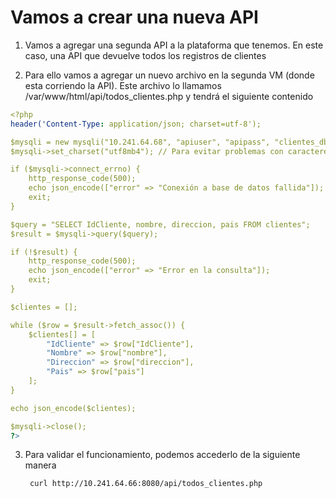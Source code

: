 # Vamos a crear una nueva API

1) Vamos a agregar una segunda API a la plataforma que tenemos. En este caso, una API que devuelve todos los registros de clientes

2) Para ello vamos a agregar un nuevo archivo en la segunda VM (donde esta corriendo la API). Este archivo lo llamamos /var/www/html/api/todos_clientes.php y tendrá el siguiente contenido

```yaml
<?php
header('Content-Type: application/json; charset=utf-8');

$mysqli = new mysqli("10.241.64.68", "apiuser", "apipass", "clientes_db", 8080);
$mysqli->set_charset("utf8mb4"); // Para evitar problemas con caracteres

if ($mysqli->connect_errno) {
    http_response_code(500);
    echo json_encode(["error" => "Conexión a base de datos fallida"]);
    exit;
}

$query = "SELECT IdCliente, nombre, direccion, pais FROM clientes";
$result = $mysqli->query($query);

if (!$result) {
    http_response_code(500);
    echo json_encode(["error" => "Error en la consulta"]);
    exit;
}

$clientes = [];

while ($row = $result->fetch_assoc()) {
    $clientes[] = [
        "IdCliente" => $row["IdCliente"],
        "Nombre" => $row["nombre"],
        "Direccion" => $row["direccion"],
        "Pais" => $row["pais"]
    ];
}

echo json_encode($clientes);

$mysqli->close();
?>   

```

3) Para validar el funcionamiento, podemos accederlo de la siguiente manera


        curl http://10.241.64.66:8080/api/todos_clientes.php

